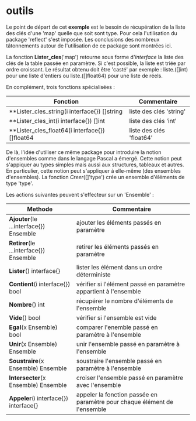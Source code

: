 # outils

Le point de départ de cet **exemple** est le besoin de récupération de la liste des clés d'une 'map' quelle que soit sont type.
Pour cela l'utilisation du package 'reflect' s'est imposée.
Les conclusions des nombreux tâtonnements autour de l'utilisation de ce package sont montrées ici.


La fonction **Lister_cles**('map') retourne sous forme d'*interface* la liste des clés de la table passée en paramètre.
Si c'est possible, la liste est triée par ordre croissant.
Le résultat obtenu doit être 'casté' par exemple : liste.([]int) pour une liste d'entiers ou liste.([]float64) pour une liste de réels.

En complément, trois fonctions spécialisées :

**Fonction** | Commentaire
------------ | -----------
**Lister_cles_string(i interface{}) []string | liste des clés 'string'
**Lister_cles_int(i interface{}) []int | liste des clés 'int'
**Lister_cles_float64(i interface{}) []float64 | liste des clés 'float64'



De là, l'idée d'utiliser ce même package pour introduire la notion d'ensembles comme dans le langage Pascal a émergé.
Cette notion peut s'appiquer au types simples mais aussi aux structures, tableaux et autres.
En particulier, cette notion peut s'appliquer à elle-même (des ensembles d'ensembles).
La fonction *Creer*([]'type') crée un ensemble d'éléments de type 'type'.

Les actions suivantes peuvent s'effecteur sur un 'Ensemble' :

**Methode** | Commentaire
----------- | -----------
**Ajouter**(le ...interface{}) Ensemble | ajouter les éléments passés en paramètre
**Retirer**(le ...interface{}) Ensemble | retirer les éléments passés en paramètre
**Lister**() interface{} | lister les élément dans un ordre déterministe
**Contient**(i interface{}) bool | vérifier si l'élément passé en paramètre appartient à l'ensemble
**Nombre**() int | récupérer le nombre d'éléments de l'ensemble
**Vide**() bool | vérifier si l'ensemble est vide
**Egal**(x Ensemble) bool | comparer l'enemble passé en paramètre à l'ensemble
**Unir**(x Ensemble) Ensemble | unir l'ensemble passé en paramètre à l'ensemble
**Soustraire**(x Ensemble) Ensemble | soustraire l'ensemble passé en paramètre à l'ensemble
**Intersecter**(x Ensemble) Ensemble | croiser l'ensemble passé en paramètre avec l'ensemble
**Appeler**(i interface{}) interface{} | appeler la fonction passée en paramètre pour chaque élément de l'ensemble

